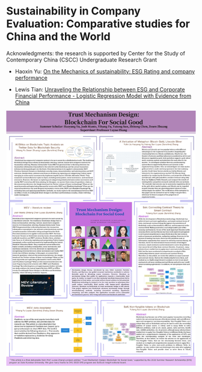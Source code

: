 # Sustainability in Company Evaluation: Comparative studies for China and the World
Acknowledgments: the research is supported by Center for the Study of Contemporary China (CSCC) Undergraduate Research Grant
- Haoxin Yu: [On the Mechanics of sustainability: ESG Rating and company performance](https://ssrn.com/abstract=3899898) 

- Lewis Tian: [Unraveling the Relationship between ESG and Corporate Financial Performance - Logistic Regression Model with Evidence from China](https://ssrn.com/abstract=3897207)

![CSCC2021_Poster](https://github.com/Rising-Stars-by-Sunshine/CSCC_UG_2021/blob/main/SRS_Poster2022.jpg)

